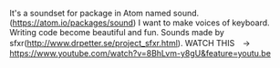 It's a soundset for package in Atom named sound.(https://atom.io/packages/sound)
I want to make voices of keyboard. Writing code become beautiful and fun. Sounds made by sfxr(http://www.drpetter.se/project_sfxr.html).
WATCH THIS　→　https://www.youtube.com/watch?v=8BhLvm-y8gU&feature=youtu.be
